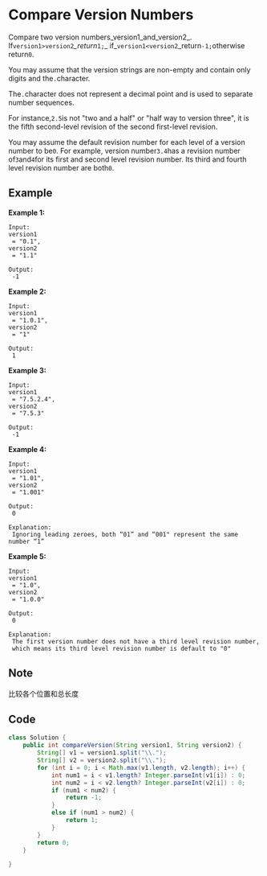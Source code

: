 # Compare Version Numbers

Compare two version numbers_version1\_and_version2_.\
If`version1>version2`_\_return_`1;`_ if_`version1<version2`\_return`-1;`otherwise return`0`.

You may assume that the version strings are non-empty and contain only digits and the`.`character.

The`.`character does not represent a decimal point and is used to separate number sequences.

For instance,`2.5`is not "two and a half" or "half way to version three", it is the fifth second-level revision of the second first-level revision.

You may assume the default revision number for each level of a version number to be`0`. For example, version number`3.4`has a revision number of`3`and`4`for its first and second level revision number. Its third and fourth level revision number are both`0`.

## Example

**Example 1:**

```
Input:
version1
 = "0.1", 
version2
 = "1.1"

Output:
 -1
```

**Example 2:**

```
Input: 
version1
 = "1.0.1", 
version2
 = "1"

Output:
 1
```

**Example 3:**

```
Input:
version1
 = "7.5.2.4", 
version2
 = "7.5.3"

Output:
 -1
```

**Example 4:**

```
Input:
version1
 = "1.01", 
version2
 = "1.001"

Output:
 0

Explanation:
 Ignoring leading zeroes, both “01” and “001" represent the same number “1”
```

**Example 5:**

```
Input:
version1
 = "1.0", 
version2
 = "1.0.0"

Output:
 0

Explanation:
 The first version number does not have a third level revision number, 
 which means its third level revision number is default to "0"
```

## Note

比较各个位置和总长度

## Code

```java
class Solution {
    public int compareVersion(String version1, String version2) {
        String[] v1 = version1.split("\\.");
        String[] v2 = version2.split("\\.");
        for (int i = 0; i < Math.max(v1.length, v2.length); i++) {
            int num1 = i < v1.length? Integer.parseInt(v1[i]) : 0;
            int num2 = i < v2.length? Integer.parseInt(v2[i]) : 0;
            if (num1 < num2) {
                return -1;
            }
            else if (num1 > num2) {
                return 1;
            }
        }
        return 0;        
    }

}
```
